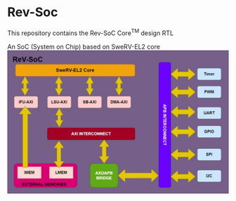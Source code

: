 # Rev-Soc
This repository contains the Rev-SoC  Core<sup>TM</sup>  design RTL


An SoC (System on Chip) based on SweRV-EL2 core
![a](images/REV-SOC.jpg)
